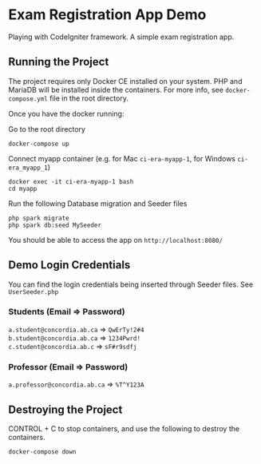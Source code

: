 # Exam Registration App Demo
Playing with CodeIgniter framework. A simple exam registration app.

## Running the Project 
The project requires only Docker CE installed on your system. PHP and MariaDB will be installed inside the containers. For more info, see `docker-compose.yml` file in the root directory.

Once you have the docker running:

Go to the root directory
```
docker-compose up
```

Connect myapp container (e.g. for Mac `ci-era-myapp-1`, for Windows `ci-era_myapp_1`)
```
docker exec -it ci-era-myapp-1 bash
cd myapp
```

Run the following Database migration and Seeder files
```
php spark migrate
php spark db:seed MySeeder
```

You should be able to access the app on `http://localhost:8080/`

## Demo Login Credentials

You can find the login credentials being inserted through Seeder files. See `UserSeeder.php`

### Students (Email => Password)
`a.student@concordia.ab.ca` =>  `QwErTy!2#4` <br />
`b.student@concordia.ab.ca` =>  `1234Pwrd!` <br />
`c.student@concordia.ab.c` =>  `sF#r9sdfj` <br />

### Professor (Email => Password)
`a.professor@concordia.ab.ca` =>  `%T^Y123A`

## Destroying the Project 

CONTROL + C to stop containers, and use the following to destroy the containers.

```
docker-compose down
```

